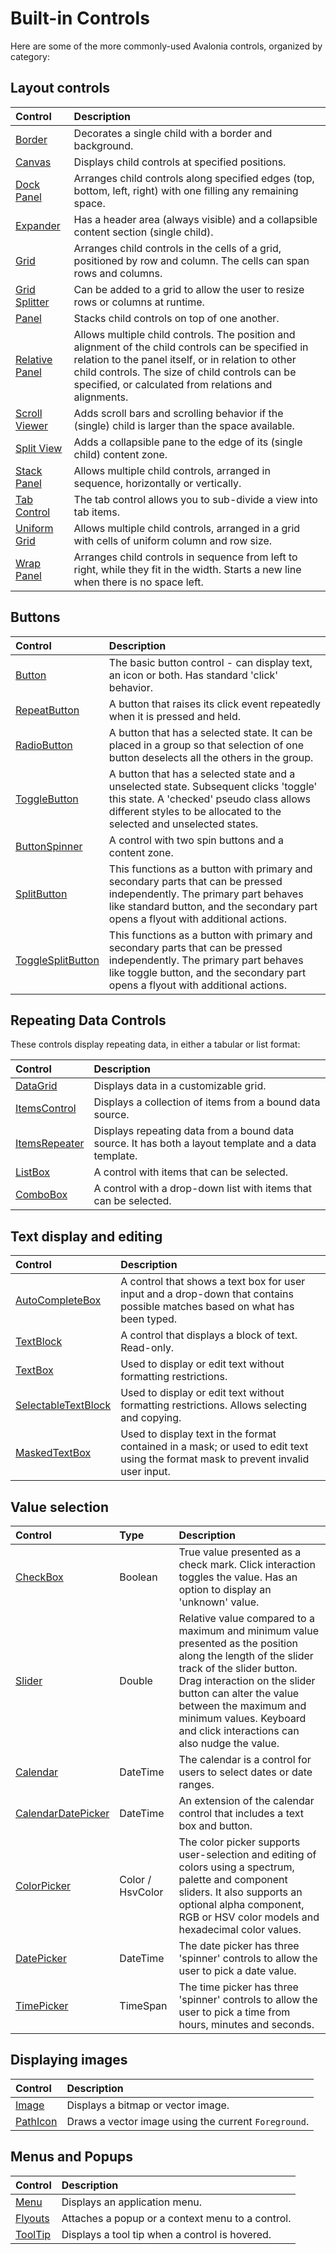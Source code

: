 # Built-in Controls

Here are some of the more commonly-used Avalonia controls, organized by category:

## Layout controls

| Control                                                                        |Description|
|:-------------------------------------------------------------------------------|:----|
| [Border](../../../reference/controls/border.md)             |Decorates a single child with a border and background.|
| [Canvas](../../../reference/controls/canvas.md)                                |Displays child controls at specified positions.|
| [Dock Panel](../../../reference/controls/dockpanel.md)                         |Arranges child controls along specified edges (top, bottom, left, right) with one filling any remaining space.|
| [Expander](../../../reference/controls/expander.md)                            |Has a header area (always visible) and a collapsible content section (single child).|
| [Grid](../../../reference/controls/grid/README.md)                             |Arranges child controls in the cells of a grid, positioned by row and column. The cells can span rows and columns.|
| [Grid Splitter](../../../reference/controls/gridsplitter.md)                   |Can be added to a grid to allow the user to resize rows or columns at runtime.|
| [Panel](../../../reference/controls/panel.md)                                  |Stacks child controls on top of one another.|
| [Relative Panel](../../../reference/controls/relativepanel.md)                 |Allows multiple child controls. The position and alignment of the child controls can be specified in relation to the panel itself, or in relation to other child controls.  The size of child controls can be specified, or calculated from relations and alignments.|
| [Scroll Viewer](../../../reference/controls/scrollviewer.md)                   |Adds scroll bars and scrolling behavior if the (single) child is larger than the space available.|
| [Split View](../../../reference/controls/splitview.md)                         |Adds a collapsible pane to the edge of its (single child) content zone.|
| [Stack Panel](../../../reference/controls/stackpanel.md)                       |Allows multiple child controls, arranged in sequence, horizontally or vertically.|
| [Tab Control](../../../reference/controls/tabcontrol.md)    |The tab control allows you to sub-divide a view into tab items.|
| [Uniform Grid](../../../reference/controls/uniform-grid.md) |Allows multiple child controls, arranged in a grid with cells of uniform column and row size.|
| [Wrap Panel](../../../reference/controls/wrappanel.md)      |Arranges child controls in sequence from left to right, while they fit in the width. Starts a new line when there is no space left.|

## Buttons

|Control|Description|
|:----|:----|
|[Button](../../../reference/controls/buttons/button.md)|The basic button control - can display text, an icon or both. Has standard 'click' behavior.|
|[RepeatButton](../../../reference/controls/buttons/repeatbutton.md)|A button that raises its click event repeatedly when it is pressed and held.|
|[RadioButton](../../../reference/controls/buttons/radiobutton.md)|A button that has a selected state. It can be placed in a group so that selection of one button deselects all the others in the group.|
|[ToggleButton](../../../reference/controls/buttons/togglebutton.md)|A button that has a selected state and a unselected state. Subsequent clicks 'toggle' this state. A 'checked' pseudo class allows different styles to be allocated to the selected  and unselected states.|
|[ButtonSpinner](../../../reference/controls/buttons/buttonspinner.md)|A control with two spin buttons and a content zone.|
|[SplitButton](../../../reference/controls/buttons/splitbutton.md)|This functions as a button with primary and secondary parts that can be pressed independently. The primary part behaves like standard button, and the secondary part opens a flyout with additional actions.|
|[ToggleSplitButton](../../../reference/controls/buttons/togglesplitbutton.md)|This functions as a button with primary and secondary parts that can be pressed independently. The primary part behaves like toggle button, and the secondary part opens a flyout with additional actions.|

## Repeating Data Controls

These controls display repeating data, in either a tabular or list format:

|Control|Description|
|:----|:----|
|[DataGrid](../../../reference/controls/datagrid)|Displays data in a customizable grid.|
|[ItemsControl](../../../reference/controls/itemscontrol.md)|Displays a collection of items from a bound data source.|
|[ItemsRepeater](../../../reference/controls/itemsrepeater.md)|Displays repeating data from a bound data source. It has both a layout template and a data template.|
|[ListBox](../../../reference/controls/listbox.md)|A control with items that can be selected.|
|[ComboBox](../../../reference/controls/combobox.md)|A control with a drop-down list with items that can be selected.|

## Text display and editing

|Control|Description|
|:----|:----|
|[AutoCompleteBox](../../../reference/controls/autocompletebox.md)|A control that shows a text box for user input and a drop-down that contains possible matches based on what has been typed.|
|[TextBlock](../../../reference/controls/textblock.md)|A control that displays a block of text. Read-only.|
|[TextBox](../../../reference/controls/textbox.md)|Used to display or edit text without formatting restrictions.|
|[SelectableTextBlock](../../../reference/controls/selectable-textblock.md)|Used to display or edit text without formatting restrictions. Allows selecting and copying.|
|[MaskedTextBox](../../../reference/controls/maskedtextbox.md)|Used to display text in the format contained in a mask; or used to edit text using the format mask to prevent invalid user input.|

## Value selection

|Control|Type|Description|
|:----|:----|:----|
|[CheckBox](../../../reference/controls/checkbox.md)|Boolean|True value presented as a check mark. Click interaction toggles the value. Has an option to display an 'unknown' value.|
|[Slider](../../../reference/controls/slider.md)|Double|Relative value compared to a maximum and minimum value presented as the position along the length of the slider track of the slider button. Drag interaction on the slider button can alter the value between the maximum and minimum values. Keyboard and click interactions can also nudge the value.|
|[Calendar](../../../reference/controls/calendar)|DateTime|The calendar is a control for users to select dates or date ranges.|
|[CalendarDatePicker](../../../reference/controls/calendar/calendar-date-picker.md)|DateTime|An extension of the calendar control that includes a text box and button.|
|[ColorPicker](../../../reference/controls/colorpicker)|Color / HsvColor|The color picker supports user-selection and editing of colors using a spectrum, palette and component sliders. It also supports an optional alpha component, RGB or HSV color models and hexadecimal color values.|
|[DatePicker](../../../reference/controls/datepicker.md)|DateTime|The date picker has three 'spinner' controls to allow the user to pick a date value.|
|[TimePicker](../../../reference/controls/timepicker.md)|TimeSpan|The time picker has three 'spinner' controls to allow the user to pick a time from hours, minutes and seconds.|

## Displaying images

|Control|Description|
|:----|:----|
|[Image](../../../reference/controls/image.md)|Displays a bitmap or vector image.|
|[PathIcon](../../../reference/controls/path-icon.md)|Draws a vector image using the current `Foreground`.|

## Menus and Popups

|Control|Description|
|:----|:----|
|[Menu](../../../reference/controls/menu.md)|Displays an application menu.|
|[Flyouts](../../../reference/controls/flyouts.md)|Attaches a popup or a context menu to a control.|
|[ToolTip](../../../reference/controls/tooltip.md)|Displays a tool tip when a control is hovered.|
